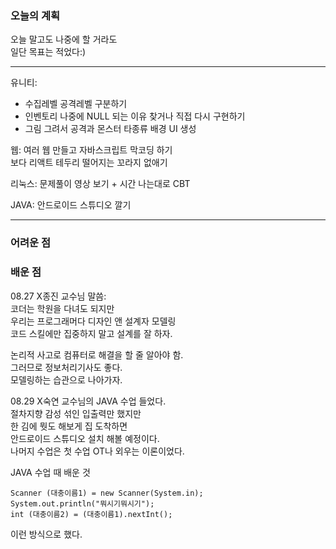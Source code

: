 ### 오늘의 계획 
오늘 말고도 나중에 할 거라도  
일단 목표는 적었다:)  

*** 

유니티:  
- 수집레벨 공격레벨 구분하기  
- 인벤토리 나중에 NULL 되는 이유 찾거나 직접 다시 구현하기  
- 그림 그려서 공격과 몬스터 타종류 배경 UI 생성  

웹: 여러 웹 만들고 자바스크립트 막코딩 하기  
보다 리액트 테두리 떨어지는 꼬라지 없애기  
  
리눅스: 문제풀이 영상 보기 + 시간 나는대로 CBT  

JAVA: 안드로이드 스튜디오 깔기  

*** 


### 어려운 점 

### 배운 점 
08.27 X종진 교수님 말씀:  
코더는 학원을 다녀도 되지만  
우리는 프로그래머다 디자인 앤 설계자 모델링  
코드 스킬에만 집중하지 말고 설계를 잘 하자.  
  
논리적 사고로 컴퓨터로 해결을 할 줄 알아야 함.  
그러므로 정보처리기사도 좋다.  
모델링하는 습관으로 나아가자.  
  
08.29 X숙연 교수님의 JAVA 수업 들었다.  
절차지향 감성 섞인 입출력만 했지만  
한 김에 뭣도 해보게 집 도착하면  
안드로이드 스튜디오 설치 해볼 예정이다.  
나머지 수업은 첫 수업 OT나 외우는 이론이었다.  
  
JAVA 수업 때 배운 것 
```
Scanner (대충이름1) = new Scanner(System.in);  
System.out.println("뭐시기뭐시기");  
int (대충이름2) = (대충이름1).nextInt();  
```
이런 방식으로 했다. 

